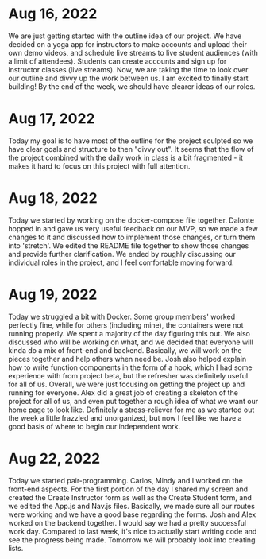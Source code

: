 # Aug 16, 2022
We are just getting started with the outline idea of our project. We have decided on a yoga app for instructors to make accounts and upload their own demo videos, and schedule live streams to live student audiences (with a limit of attendees). Students can create accounts and sign up for instructor classes (live streams). Now, we are taking the time to look over our outline and divvy up the work between us. I am excited to finally start building! By the end of the week, we should have clearer ideas of our roles.

# Aug 17, 2022
Today my goal is to have most of the outline for the project sculpted so we have clear goals and structure to then "divvy out". It seems that the flow of the project combined with the daily work in class is a bit fragmented - it makes it hard to focus on this project with full attention. 


# Aug 18, 2022
Today we started by working on the docker-compose file together. Dalonte hopped in and gave us very useful feedback on our MVP, so we made a few changes to it and discussed how to implement those changes, or turn them into 'stretch'. We edited the README file together to show those changes and provide further clarification. We ended by roughly discussing our individual roles in the project, and I feel comfortable moving forward.


# Aug 19, 2022
Today we struggled a bit with Docker. Some group members' worked perfectly fine, while for others (including mine), the containers were not running properly. We spent a majority of the day figuring this out. We also discussed who will be working on what, and we decided that everyone will kinda do a mix of front-end and backend. Basically, we will work on the pieces together and help others when need be. Josh also helped explain how to write function components in the form of a hook, which I had some experience with from project beta, but the refresher was definitely useful for all of us. Overall, we were just focusing on getting the project up and running for everyone. Alex did a great job of creating a skeleton of the project for all of us, and even put together a rough idea of what we want our home page to look like. Definitely a stress-reliever for me as we started out the week a little frazzled and unorganized, but now I feel like we have a good basis of where to begin our independent work.

# Aug 22, 2022
Today we started pair-programming. Carlos, Mindy and I worked on the front-end aspects. For the first portion of the day I shared my screen and created the Create Instructor form as well as the Create Student form, and we edited the App.js and Nav.js files. Basically, we made sure all our routes were working and we have a good base regarding the forms. Josh and Alex worked on the backend together. I would say we had a pretty successful work day. Compared to last week, it's nice to actually start writing code and see the progress being made. Tomorrow we will probably look into creating lists.